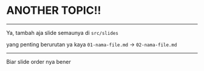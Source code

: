 # ANOTHER TOPIC!!

---

Ya, tambah aja slide semaunya di `src/slides`

yang penting berurutan ya kaya `01-nama-file.md` -> `02-nama-file.md`

---

Biar slide order nya bener

